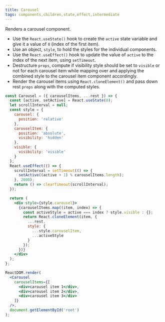 ```yaml
---
title: Carousel
tags: components,children,state,effect,intermediate
---
```


Renders a carousel component.

- Use the `React.useState()` hook to create the `active` state variable and give it a value of `0` (index of the first item).
- Use an object, `style`, to hold the styles for the individual components.
- Use the `React.useEffect()` hook to update the value of `active` to the index of the next item, using `setTimeout`.
- Destructure `props`, compute if visibility style should be set to `visible` or not for each carousel item while mapping over and applying the combined style to the carousel item component accordingly.
- Render the carousel items using `React.cloneElement()` and pass down rest `props` along with the computed styles.

```jsx
const Carousel = ({ carouselItems, ...rest }) => {
  const [active, setActive] = React.useState(0);
  let scrollInterval = null;
  const style = {
    carousel: {
      position: 'relative'
    },
    carouselItem: {
      position: 'absolute',
      visibility: 'hidden'
    },
    visible: {
      visibility: 'visible'
    }
  };
  React.useEffect(() => {
    scrollInterval = setTimeout(() => {
      setActive((active + 1) % carouselItems.length);
    }, 2000);
    return () => clearTimeout(scrollInterval);
  });

  return (
    <div style={style.carousel}>
      {carouselItems.map((item, index) => {
        const activeStyle = active === index ? style.visible : {};
        return React.cloneElement(item, {
          ...rest,
          style: {
            ...style.carouselItem,
            ...activeStyle
          }
        });
      })}
    </div>
  );
};
```

```jsx
ReactDOM.render(
  <Carousel
    carouselItems={[
      <div>carousel item 1</div>,
      <div>carousel item 2</div>,
      <div>carousel item 3</div>
    ]}
  />,
  document.getElementById('root')
);
```
